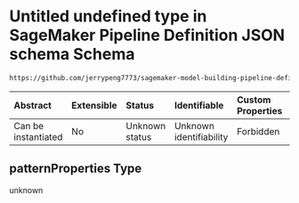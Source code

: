 # Untitled undefined type in SageMaker Pipeline Definition JSON schema Schema

```txt
https://github.com/jerrypeng7773/sagemaker-model-building-pipeline-definition-JSON-schema/schema/#/properties/Metadata/patternProperties
```



| Abstract            | Extensible | Status         | Identifiable            | Custom Properties | Additional Properties | Access Restrictions | Defined In                                                                                           |
| :------------------ | :--------- | :------------- | :---------------------- | :---------------- | :-------------------- | :------------------ | :--------------------------------------------------------------------------------------------------- |
| Can be instantiated | No         | Unknown status | Unknown identifiability | Forbidden         | Allowed               | none                | [pipeline-definition.schema.json*](../../out/pipeline-definition.schema.json "open original schema") |

## patternProperties Type

unknown
